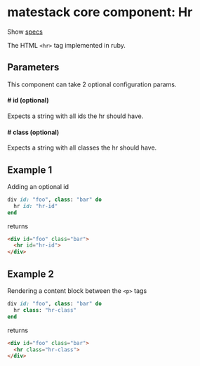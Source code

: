 # matestack core component: Hr

Show [specs](../../spec/usage/components/hr_spec.rb)

The HTML `<hr>` tag implemented in ruby.

## Parameters

This component can take 2 optional configuration params.

#### # id (optional)
Expects a string with all ids the hr should have.

#### # class (optional)
Expects a string with all classes the hr should have.

## Example 1
Adding an optional id

```ruby
div id: "foo", class: "bar" do
  hr id: "hr-id"
end
```

returns

```html
<div id="foo" class="bar">
  <hr id="hr-id">
</div>
```

## Example 2
Rendering a content block between the `<p>` tags

```ruby
div id: "foo", class: "bar" do
  hr class: "hr-class"
end
```

returns

```html
<div id="foo" class="bar">
  <hr class="hr-class">
</div>
```
